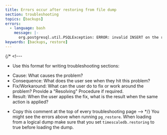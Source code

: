 ```yaml
---
title: Errors occur after restoring from file dump 
section: troubleshooting
topics: [backups]
errors:
  - language: bash
    message: |-
      org.postgresql.util.PSQLException: ERROR: invalid INSERT on the root table of hypertable "_hyper_1_10_chunk.
keywords: [backups, restore]
---
```


{/* <!---
* Use this format for writing troubleshooting sections:
 - Cause: What causes the problem?
 - Consequence: What does the user see when they hit this problem?
 - Fix/Workaround: What can the user do to fix or work around the problem? Provide a "Resolving" Procedure if required.
 - Result: When the user applies the fix, what is the result when the same action is applied?
* Copy this comment at the top of every troubleshooting page
--> */}
 You might see the errors above when running `pg_restore`. When loading from a
 logical dump make sure that you set `timescaledb.restoring` to true before loading
 the dump.
